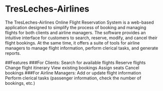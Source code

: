 # TresLeches-Airlines

The TresLeches-Airlines Online Flight Reservation System is a web-based application designed to simplify the process of booking and managing flights for both clients and airline managers. The software provides an intuitive interface for customers to search, reserve, modify, and cancel their flight bookings. At the same time, it offers a suite of tools for airline managers to manage flight information, perform clerical tasks, and generate reports.

##Features
###For Clients:
Search for available flights
Reserve flights
Change flight itinerary
View existing bookings
Assign seats
Cancel bookings
###For Airline Managers:
Add or update flight information
Perform clerical tasks (passenger information, check the number of bookings, etc.)
